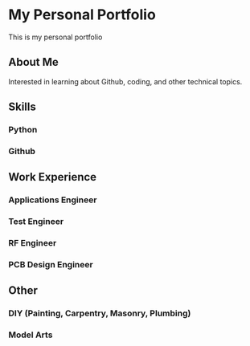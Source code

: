 # My Personal Portfolio
This is my personal portfolio
## About Me
Interested in learning about Github, coding, and other technical topics.

## Skills
### Python
### Github

## Work Experience
### Applications Engineer
### Test Engineer
### RF Engineer
### PCB Design Engineer

## Other
### DIY (Painting, Carpentry, Masonry, Plumbing)
### Model Arts
